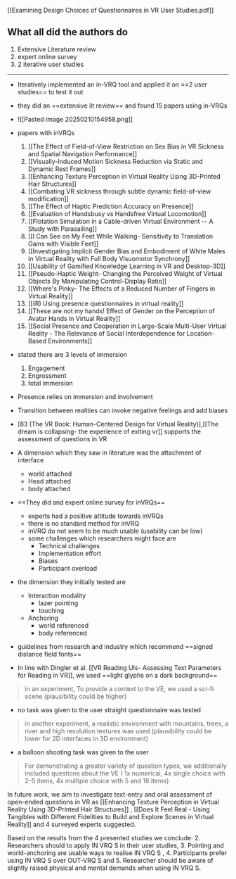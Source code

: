[[Examining Design Choices of Questionnaires in VR User Studies.pdf]]

## What all did the authors do
1. Extensive Literature review
2. expert online survey
3. 2 iterative user studies
---

- Iteratively implemented an in-VRQ tool and applied it on ==2 user studies== to test it out
- they did an ==extensive lit review== and found 15 papers using in-VRQs
- ![[Pasted image 20250210154958.png]]
- papers with inVRQs
	1. [[The Effect of Field-of-View Restriction on Sex Bias in VR Sickness and Spatial Navigation Performance]]
	2. [[Visually-Induced Motion Sickness Reduction via Static and Dynamic Rest Frames]]
	3. [[Enhancing Texture Perception in Virtual Reality Using 3D-Printed Hair Structures]]
	4. [[Combating VR sickness through subtle dynamic field-of-view modification]]
	5. [[The Effect of Haptic Prediction Accuracy on Presence]]
	6. [[Evaluation of Handsbusy vs Handsfree Virtual Locomotion]]
	7. [[Flotation Simulation in a Cable-driven Virtual Environment -- A Study with Parasailing]]
	8. [[I Can See on My Feet While Walking- Sensitivity to Translation Gains with Visible Feet]]
	9. [[Investigating Implicit Gender Bias and Embodiment of White Males in Virtual Reality with Full Body Visuomotor Synchrony]]
	10. [[Usability of Gamified Knowledge Learning in VR and Desktop-3D]]
	11. [[Pseudo-Haptic Weight- Changing the Perceived Weight of Virtual Objects By Manipulating Control-Display Ratio]]
	12. [[Where's Pinky- The Effects of a Reduced Number of Fingers in Virtual Reality]]
	13. [[(R) Using presence questionnaires in virtual reality]]
	14. [[These are not my hands! Effect of Gender on the Perception of Avatar Hands in Virtual Reality]]
	15. [[Social Presence and Cooperation in Large-Scale Multi-User Virtual Reality - The Relevance of Social Interdependence for Location-Based Environments]]

- stated there are 3 levels of immersion
	1. Engagement
	2. Engrossment
	3. total immersion
- Presence relies on immersion and involvement
- Transition between realities can invoke negative feelings and add biases
- [83 (The VR Book: Human-Centered Design for Virtual Reality)],[[The dream is collapsing-  the experience of exiting vr]] supports the assessment of questions in VR
- A dimension which they saw in literature was the attachment of interface
	- world attached
	- Head attached
	- body attached
- ==They did and expert online survey for inVRQs==
	- experts had a positive attitude towards inVRQs
	- there is no standard method for inVRQ
	- inVRQ do not seem to be much usable (usability can be low)
	- some challenges which researchers might face are
		- Technical challenges
		- Implementation effort
		- Biases
		- Participant overload
- the dimension they initially tested are
	- Interaction modality 
		- lazer pointing
		- touching
	- Anchoring
		- world referenced
		- body referenced

- guidelines from research and industry which recommend ==signed distance field fonts==
- In line with Dingler et al. [[VR Reading UIs- Assessing Text Parameters for Reading in VR]], we used ==light glyphs on a dark background==

> in an experiment, To provide a context to the VE, we used a sci-fi scene (plausibility could be higher)
- no task was given to the user straight questionnaire was tested

> in another experiment, a realistic environment with mountains, trees, a river and high resolution textures was used (plausibility could be lower for 2D interfaces in 3D environment)
- a balloon shooting task was given to the user

> For demonstrating a greater variety of question types, we additionally included questions about the VE ( 1x numerical, 4x single choice with 2–5 items, 4x multiple choice with 5 and 16 items)

In future work, we aim to investigate text-entry and oral assessment of open-ended questions in VR as [[Enhancing Texture Perception in Virtual Reality Using 3D-Printed Hair Structures]] , [[Does It Feel Real - Using Tangibles with Different Fidelities to Build and Explore Scenes in Virtual Reality]]  and 4 surveyed experts suggested.

Based on the results from the 4 presented studies we conclude: 
2. Researchers should to apply IN VRQ S in their user studies, 
3. Pointing and world-anchoring are usable ways to realise IN VRQ S , 
4. Participants prefer using IN VRQ S over OUT-VRQ S and 
5. Researcher should be aware of slightly raised physical and mental demands when using IN VRQ S.